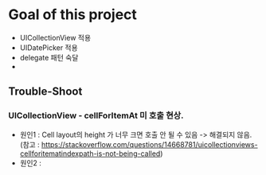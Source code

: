 # Goal of this project  
- UICollectionView 적용
- UIDatePicker 적용
- delegate 패턴 숙달
-  

## Trouble-Shoot  
### UICollectionView - cellForItemAt 미 호출 현상. 
- 원인1 : Cell layout의 height 가 너무 크면 호출 안 될 수 있음 -> 해결되지 않음. 
(참고 : https://stackoverflow.com/questions/14668781/uicollectionviews-cellforitematindexpath-is-not-being-called)  
- 원인2 : 
